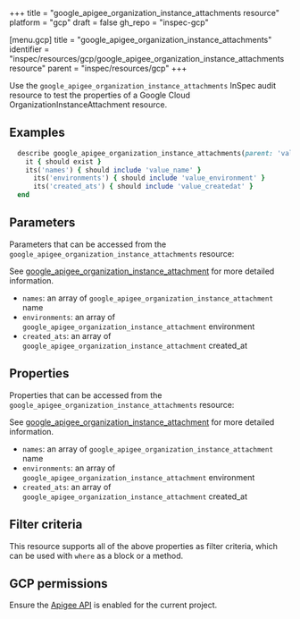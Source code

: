 +++
title = "google_apigee_organization_instance_attachments resource"
platform = "gcp"
draft = false
gh_repo = "inspec-gcp"


[menu.gcp]
title = "google_apigee_organization_instance_attachments"
identifier = "inspec/resources/gcp/google_apigee_organization_instance_attachments resource"
parent = "inspec/resources/gcp"
+++

Use the `google_apigee_organization_instance_attachments` InSpec audit resource to test the properties of a Google Cloud OrganizationInstanceAttachment resource.

## Examples

```ruby
  describe google_apigee_organization_instance_attachments(parent: 'value_parent') do
    it { should exist }
    its('names') { should include 'value_name' }
	  its('environments') { should include 'value_environment' }
	  its('created_ats') { should include 'value_createdat' }
  end
```

## Parameters

Parameters that can be accessed from the `google_apigee_organization_instance_attachments` resource:

See [google_apigee_organization_instance_attachment](google_apigee_organization_instance_attachment) for more detailed information.

* `names`: an array of `google_apigee_organization_instance_attachment` name
* `environments`: an array of `google_apigee_organization_instance_attachment` environment
* `created_ats`: an array of `google_apigee_organization_instance_attachment` created_at

## Properties

Properties that can be accessed from the `google_apigee_organization_instance_attachments` resource:

See [google_apigee_organization_instance_attachment](google_apigee_organization_instance_attachment) for more detailed information.

* `names`: an array of `google_apigee_organization_instance_attachment` name
* `environments`: an array of `google_apigee_organization_instance_attachment` environment
* `created_ats`: an array of `google_apigee_organization_instance_attachment` created_at

## Filter criteria

This resource supports all of the above properties as filter criteria, which can be used
with `where` as a block or a method.

## GCP permissions

Ensure the [Apigee API](https://console.cloud.google.com/apis/library/apigee.googleapis.com/) is enabled for the current project.
